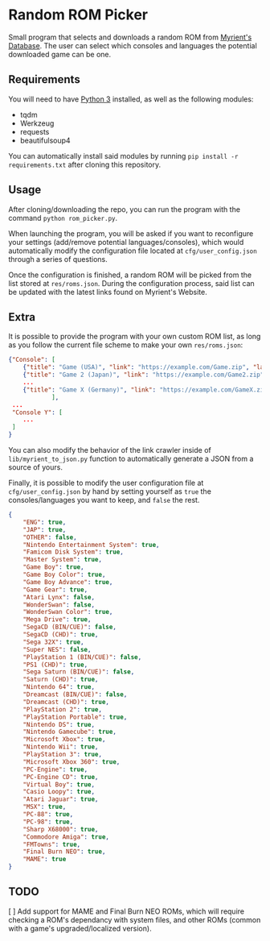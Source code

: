 # Random ROM Picker

Small program that selects and downloads a random ROM from [Myrient's Database](https://myrient.erista.me/files/). The user can select which consoles and languages the potential downloaded game can be one.

## Requirements

You will need to have [Python 3](https://www.python.org/downloads/) installed, as well as the following modules:

- tqdm
- Werkzeug
- requests
- beautifulsoup4

You can automatically install said modules by running `pip install -r requirements.txt` after cloning this repository.

## Usage

After cloning/downloading the repo, you can run the program with the command `python rom_picker.py`.

When launching the program, you will be asked if you want to reconfigure your settings (add/remove potential languages/consoles), which would automatically modify the configuration file located at `cfg/user_config.json` through a series of questions.

Once the configuration is finished, a random ROM will be picked from the list stored at `res/roms.json`. During the configuration process, said list can be updated with the latest links found on Myrient's Website.

## Extra

It is possible to provide the program with your own custom ROM list, as long as you follow the current file scheme to make your own `res/roms.json`:

```json
{"Console": [
    {"title": "Game (USA)", "link": "https://example.com/Game.zip", "language": "ENG"},
    {"title": "Game 2 (Japan)", "link": "https://example.com/Game2.zip", "language": "JAP"},
    ...
    {"title": "Game X (Germany)", "link": "https://example.com/GameX.zip", "language": "OTHER"}
            ],
 ...
 "Console Y": [
    ...
 ]
}
```

You can also modify the behavior of the link crawler inside of `lib/myrient_to_json.py` function to automatically generate a JSON from a source of yours.

Finally, it is possible to modify the user configuration file at `cfg/user_config.json` by hand by setting yourself as `true` the consoles/languages you want to keep, and `false` the rest.

```json
{
    "ENG": true,
    "JAP": true,
    "OTHER": false,
    "Nintendo Entertainment System": true,
    "Famicom Disk System": true,
    "Master System": true,
    "Game Boy": true,
    "Game Boy Color": true,
    "Game Boy Advance": true,
    "Game Gear": true,
    "Atari Lynx": false,
    "WonderSwan": false,
    "WonderSwan Color": true,
    "Mega Drive": true,
    "SegaCD (BIN/CUE)": false,
    "SegaCD (CHD)": true,
    "Sega 32X": true,
    "Super NES": false,
    "PlayStation 1 (BIN/CUE)": false,
    "PS1 (CHD)": true,
    "Sega Saturn (BIN/CUE)": false,
    "Saturn (CHD)": true,
    "Nintendo 64": true,
    "Dreamcast (BIN/CUE)": false,
    "Dreamcast (CHD)": true,
    "PlayStation 2": true,
    "PlayStation Portable": true,
    "Nintendo DS": true,
    "Nintendo Gamecube": true,
    "Microsoft Xbox": true,
    "Nintendo Wii": true,
    "PlayStation 3": true,
    "Microsoft Xbox 360": true,
    "PC-Engine": true,
    "PC-Engine CD": true,
    "Virtual Boy": true,
    "Casio Loopy": true,
    "Atari Jaguar": true,
    "MSX": true,
    "PC-88": true,
    "PC-98": true,
    "Sharp X68000": true,
    "Commodore Amiga": true,
    "FMTowns": true,
    "Final Burn NEO": true,
    "MAME": true
}
```

## TODO

[ ] Add support for MAME and Final Burn NEO ROMs, which will require checking a ROM's dependancy with system files, and other ROMs (common with a game's upgraded/localized version).
